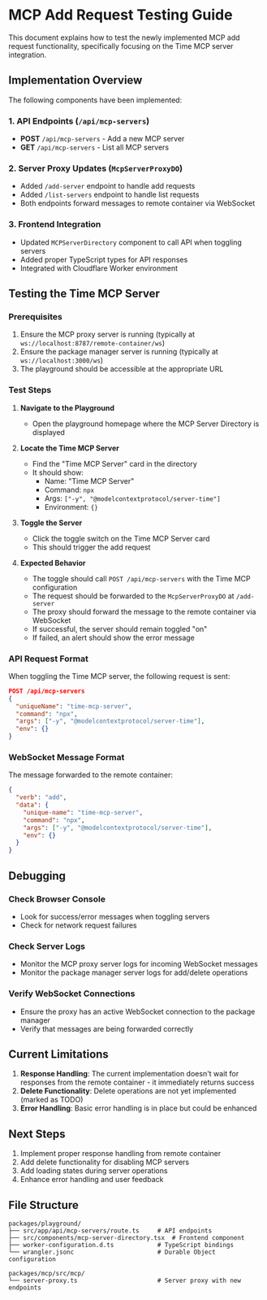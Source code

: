 # MCP Add Request Testing Guide

This document explains how to test the newly implemented MCP add request functionality, specifically focusing on the Time MCP server integration.

## Implementation Overview

The following components have been implemented:

### 1. API Endpoints (`/api/mcp-servers`)
- **POST** `/api/mcp-servers` - Add a new MCP server
- **GET** `/api/mcp-servers` - List all MCP servers

### 2. Server Proxy Updates (`McpServerProxyDO`)
- Added `/add-server` endpoint to handle add requests
- Added `/list-servers` endpoint to handle list requests
- Both endpoints forward messages to remote container via WebSocket

### 3. Frontend Integration
- Updated `MCPServerDirectory` component to call API when toggling servers
- Added proper TypeScript types for API responses
- Integrated with Cloudflare Worker environment

## Testing the Time MCP Server

### Prerequisites
1. Ensure the MCP proxy server is running (typically at `ws://localhost:8787/remote-container/ws`)
2. Ensure the package manager server is running (typically at `ws://localhost:3000/ws`)
3. The playground should be accessible at the appropriate URL

### Test Steps

1. **Navigate to the Playground**
   - Open the playground homepage where the MCP Server Directory is displayed

2. **Locate the Time MCP Server**
   - Find the "Time MCP Server" card in the directory
   - It should show:
     - Name: "Time MCP Server"
     - Command: `npx`
     - Args: `["-y", "@modelcontextprotocol/server-time"]`
     - Environment: `{}`

3. **Toggle the Server**
   - Click the toggle switch on the Time MCP Server card
   - This should trigger the add request

4. **Expected Behavior**
   - The toggle should call `POST /api/mcp-servers` with the Time MCP configuration
   - The request should be forwarded to the `McpServerProxyDO` at `/add-server`
   - The proxy should forward the message to the remote container via WebSocket
   - If successful, the server should remain toggled "on"
   - If failed, an alert should show the error message

### API Request Format

When toggling the Time MCP server, the following request is sent:

```json
POST /api/mcp-servers
{
  "uniqueName": "time-mcp-server",
  "command": "npx",
  "args": ["-y", "@modelcontextprotocol/server-time"],
  "env": {}
}
```

### WebSocket Message Format

The message forwarded to the remote container:

```json
{
  "verb": "add",
  "data": {
    "unique-name": "time-mcp-server",
    "command": "npx",
    "args": ["-y", "@modelcontextprotocol/server-time"],
    "env": {}
  }
}
```

## Debugging

### Check Browser Console
- Look for success/error messages when toggling servers
- Check for network request failures

### Check Server Logs
- Monitor the MCP proxy server logs for incoming WebSocket messages
- Monitor the package manager server logs for add/delete operations

### Verify WebSocket Connections
- Ensure the proxy has an active WebSocket connection to the package manager
- Verify that messages are being forwarded correctly

## Current Limitations

1. **Response Handling**: The current implementation doesn't wait for responses from the remote container - it immediately returns success
2. **Delete Functionality**: Delete operations are not yet implemented (marked as TODO)
3. **Error Handling**: Basic error handling is in place but could be enhanced

## Next Steps

1. Implement proper response handling from remote container
2. Add delete functionality for disabling MCP servers
3. Add loading states during server operations
4. Enhance error handling and user feedback

## File Structure

```
packages/playground/
├── src/app/api/mcp-servers/route.ts     # API endpoints
├── src/components/mcp-server-directory.tsx  # Frontend component
├── worker-configuration.d.ts            # TypeScript bindings
└── wrangler.jsonc                       # Durable Object configuration

packages/mcp/src/mcp/
└── server-proxy.ts                      # Server proxy with new endpoints
``` 